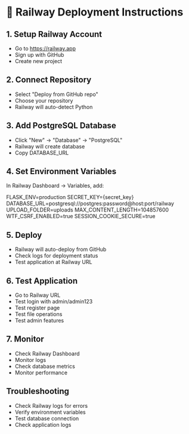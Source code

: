 
# 🚀 Railway Deployment Instructions

## 1. Setup Railway Account
- Go to https://railway.app
- Sign up with GitHub
- Create new project

## 2. Connect Repository
- Select "Deploy from GitHub repo"
- Choose your repository
- Railway will auto-detect Python

## 3. Add PostgreSQL Database
- Click "New" → "Database" → "PostgreSQL"
- Railway will create database
- Copy DATABASE_URL

## 4. Set Environment Variables
In Railway Dashboard → Variables, add:

FLASK_ENV=production
SECRET_KEY={secret_key}
DATABASE_URL=postgresql://postgres:password@host:port/railway
UPLOAD_FOLDER=uploads
MAX_CONTENT_LENGTH=104857600
WTF_CSRF_ENABLED=true
SESSION_COOKIE_SECURE=true

## 5. Deploy
- Railway will auto-deploy from GitHub
- Check logs for deployment status
- Test application at Railway URL

## 6. Test Application
- Go to Railway URL
- Test login with admin/admin123
- Test register page
- Test file operations
- Test admin features

## 7. Monitor
- Check Railway Dashboard
- Monitor logs
- Check database metrics
- Monitor performance

## Troubleshooting
- Check Railway logs for errors
- Verify environment variables
- Test database connection
- Check application logs
